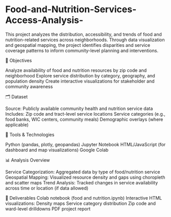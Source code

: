 # Food-and-Nutrition-Services-Access-Analysis-
This project analyzes the distribution, accessibility, and trends of food and nutrition-related services across neighborhoods. Through data visualization and geospatial mapping, the project identifies disparities and service coverage patterns to inform community-level planning and interventions.

📌 Objectives

Analyze availability of food and nutrition resources by zip code and neighborhood
Explore service distribution by category, geography, and population density
Create interactive visualizations for stakeholder and community awareness

🗂️ Dataset

Source: Publicly available community health and nutrition service data
Includes:
Zip code and tract-level service locations
Service categories (e.g., food banks, WIC centers, community meals)
Demographic overlays (where applicable)

🧰 Tools & Technologies

Python (pandas, plotly, geopandas)
Jupyter Notebook
HTML/JavaScript (for dashboard and map visualizations)
Google Colab

📊 Analysis Overview

Service Categorization: Aggregated data by type of food/nutrition service
Geospatial Mapping: Visualized resource density and gaps using choropleth and scatter maps
Trend Analysis: Tracked changes in service availability across time or location (if data allowed)

📁 Deliverables
Colab notebook (food and nutrition.ipynb)
Interactive HTML visualizations:
Density maps
Service category distribution
Zip code and ward-level drilldowns
PDF project report
